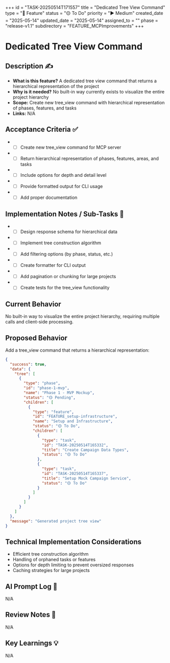 +++
id = "TASK-20250514T171557"
title = "Dedicated Tree View Command"
type = "🌟 Feature"
status = "🟡 To Do"
priority = "▶️ Medium"
created_date = "2025-05-14"
updated_date = "2025-05-14"
assigned_to = ""
phase = "release-v1.1"
subdirectory = "FEATURE_MCPImprovements"
+++

# Dedicated Tree View Command

## Description ✍️

* **What is this feature?** A dedicated tree view command that returns a hierarchical representation of the project
* **Why is it needed?** No built-in way currently exists to visualize the entire project hierarchy
* **Scope:** Create new tree_view command with hierarchical representation of phases, features, and tasks
* **Links:** N/A

## Acceptance Criteria ✅

* - [ ] Create new tree_view command for MCP server
* - [ ] Return hierarchical representation of phases, features, areas, and tasks
* - [ ] Include options for depth and detail level
* - [ ] Provide formatted output for CLI usage
* - [ ] Add proper documentation

## Implementation Notes / Sub-Tasks 📝

* - [ ] Design response schema for hierarchical data
* - [ ] Implement tree construction algorithm
* - [ ] Add filtering options (by phase, status, etc.)
* - [ ] Create formatter for CLI output
* - [ ] Add pagination or chunking for large projects
* - [ ] Create tests for the tree_view functionality

## Current Behavior

No built-in way to visualize the entire project hierarchy, requiring multiple calls and client-side processing.

## Proposed Behavior

Add a tree_view command that returns a hierarchical representation:

```json
{
  "success": true,
  "data": {
    "tree": [
      {
        "type": "phase",
        "id": "phase-1-mvp",
        "name": "Phase 1 - MVP Mockup",
        "status": "🟡 Pending",
        "children": [
          {
            "type": "feature",
            "id": "FEATURE_setup-infrastructure",
            "name": "Setup and Infrastructure",
            "status": "🟡 To Do",
            "children": [
              {
                "type": "task",
                "id": "TASK-20250514T165332",
                "title": "Create Campaign Data Types",
                "status": "🟡 To Do"
              },
              {
                "type": "task",
                "id": "TASK-20250514T165337",
                "title": "Setup Mock Campaign Service",
                "status": "🟡 To Do"
              }
            ]
          }
        ]
      }
    ]
  },
  "message": "Generated project tree view"
}
```

## Technical Implementation Considerations

* Efficient tree construction algorithm
* Handling of orphaned tasks or features
* Options for depth limiting to prevent oversized responses
* Caching strategies for large projects

## AI Prompt Log 🤖

N/A

## Review Notes 👀

N/A

## Key Learnings 💡

N/A
